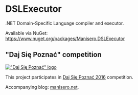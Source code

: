 # DSLExecutor
.NET Domain-Specific Language compiler and executor.

Available via NuGet: https://www.nuget.org/packages/Manisero.DSLExecutor



## "Daj Się Poznać" competition

[!["Daj Się Poznać" logo](http://manisero.net/wp-content/uploads/2016/02/DSP2016-logo-RGB-color-1.png)](http://dajsiepoznac.pl)

This project participates in [Daj Się Poznać 2016](http://dajsiepoznac.pl) competition.

Accompanying blog: [manisero.net](http://manisero.net/).
